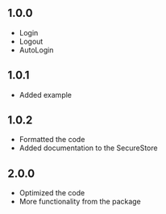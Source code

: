 ## 1.0.0

* Login
* Logout
* AutoLogin

## 1.0.1

* Added example

## 1.0.2

* Formatted the code
* Added documentation to the SecureStore

## 2.0.0

* Optimized the code
* More functionality from the package